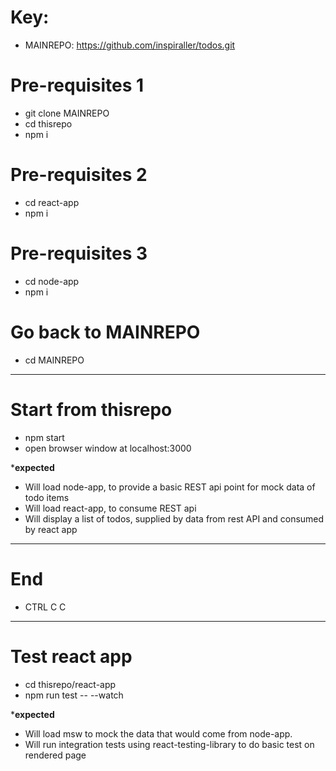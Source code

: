 # Key: 
- MAINREPO: https://github.com/inspiraller/todos.git

# Pre-requisites 1
- git clone MAINREPO
- cd thisrepo
- npm i

# Pre-requisites 2
- cd react-app
- npm i

# Pre-requisites 3
- cd node-app
- npm i

# Go back to MAINREPO
- cd MAINREPO

----------------------------------------------------------------
# Start from thisrepo
- npm start
- open browser window at localhost:3000

***expected**
- Will load node-app, to provide a basic REST api point for mock data of todo items
- Will load react-app, to consume REST api
- Will display a list of todos, supplied by data from rest API and consumed by react app

----------------------------------------------------------------
# End 
- CTRL C C

----------------------------------------------------------------
# Test react app
- cd thisrepo/react-app
- npm run test -- --watch

***expected**
- Will load msw to mock the data that would come from node-app.
- Will run integration tests using react-testing-library to do basic test on rendered page



